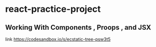# react-practice-project

## Working With Components , Proops , and JSX 
 link https://codesandbox.io/s/ecstatic-tree-psw3t5
